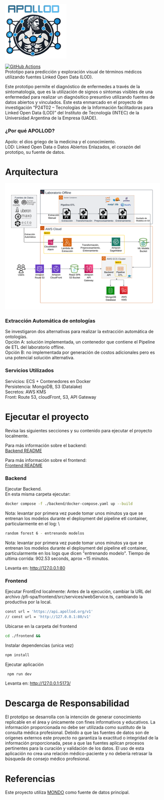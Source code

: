 

<img src="./static/apollod.png" alt="APOLLOD Logo" width="200px" style="background: transparent;" />


[![GitHub Actions](https://github.com/UADE-PFI-Lacuesta-Rondan/pfi-spa/actions/workflows/react-app-build.yaml/badge.svg?branch=main)](https://github.com/UADE-PFI-Lacuesta-Rondan/pfi-spa/actions/workflows/react-app-build.yaml) \
Prototipo para predicción y exploración visual de términos médicos utilizando fuentes Linked Open Data (LOD).

Este prototipo permite el diagnóstico de enfermedes a través de la sintomatología, que es la utilización de signos o síntomas visibles de una enfermedad para realizar un diagnósitico presuntivo utilizando fuentes de datos abiertos y vinculados. Este esta enmarcado en el proyecto de investigación “P24T02 – Tecnologías de la Información facilitadoras para Linked Open Data (LOD)” del Instituto de Tecnología (INTEC) de la Universidad Argentina de la Empresa (UADE).

### ¿Por qué APOLLOD?
Apolo: el dios griego de la medicina y el conocimiento. \
LOD: Linked Open Data o Datos Abiertos Enlazados, el corazón del prototipo, su fuente de datos.

# Arquitectura
![image](./static/arquitectura.png)

### Extracción Automática de ontologías
Se investigaron dos alternativas para realizar la extracción automática de ontologías. \
Opción A: solución implementada, un contenedor que contiene el Pipeline de ETL del laboratorio offline. \
Opción B: no implementada por generación de costos adicionales pero es una potencial solución alternativa.

### Servicios Utilizados
Servicios: ECS + Contenedores en Docker \
Persistencia: MongoDB, S3 (Datalake) \
Secretos: AWS KMS \
Front: Route 53, cloudFront, S3, API Gateway

# Ejecutar el proyecto
Revisa las siguientes secciones y su contenido para ejecutar el proyecto localmente.

Para más información sobre el backend: \
[Backend README](./backend/README.md)

Para más información sobre el frontend: \
[Frontend README](./frontend/README.md)

### Backend
Ejecutar Backend. \
En esta misma carpeta ejecutar: 
```bash
docker compose -f ./backend/docker-compose.yaml up --build
```
Nota: levantar por primera vez puede tomar unos minutos ya que se entrenan los modelos durante el deployment del pipeline etl container, particularmente en el log: \
```bash
random forest 6 - entrenando modelos
```
Nota: levantar por primera vez puede tomar unos minutos ya que se entrenan los modelos durante el deployment del pipeline etl container, particularmente en los logs que dicen "entrenando modelo". Tiempo de ultima corrida: 902.53 seconds, aprox ~15 minutos.

Levanta en:
http://127.0.0.1:80

### Frontend
Ejecutar FrontEnd localmente:
Antes de la ejecución, cambiar la URL del archivo /pfi-spa/frontend/src/services/webService.ts, cambiando la productiva por la local.
```bash
const url = 'https://api.apollod.org/v1'
// const url = 'http://127.0.0.1:80/v1'
```

Ubicarse en la carpeta del frontend
```bash
cd ./frontend &&
```

Instalar dependencias (unica vez)
```bash
npm install
```

Ejecutar aplicación
```bash
 npm run dev
```

Levanta en:
http://127.0.0.1:5173/

# Descarga de Responsabilidad
El prototipo se desarrolla con la intención de generar conocimiento replicable en el área y únicamente con fines informativos y educativos. La información proporcionada no debe ser utilizada como sustituto de la consulta médica profesional.
Debido a que las fuentes de datos son de orígenes externos este proyecto no garantiza la exactitud o integridad de la información proporcionada, pese a que las fuentes aplican procesos pertinentes para la curación y validación de los datos. El uso de esta aplicación no crea una relación médico-paciente y no debería retrasar la búsqueda de consejo médico profesional.

# Referencias
Este proyecto utiliza [MONDO](https://github.com/monarch-initiative/mondo) como fuente de datos principal.

